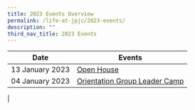 ```yaml
---
title: 2023 Events Overview
permalink: /life-at-jpjc/2023-events/
description: ""
third_nav_title: 2023 Events
---
```

| Date | Events | 
| -------- | -------- |
|13 January 2023 | [Open House](https://www.jpjc.moe.edu.sg/life-at-jpjc/2023-Events/openhouse/)|
|04 January 2023 | [Orientation Group Leader Camp](https://www.jpjc.moe.edu.sg/life-at-jpjc/2023-Events/OGLC/)|
|